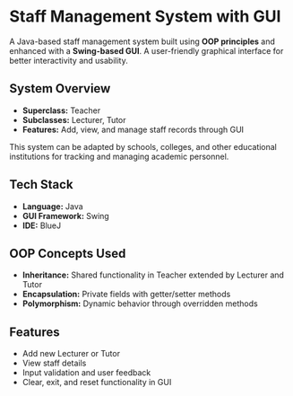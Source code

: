 # Staff Management System with GUI

A Java-based staff management system built using **OOP principles** and enhanced with a **Swing-based GUI**. A user-friendly graphical interface for better interactivity and usability.

##  System Overview

- **Superclass:** Teacher
- **Subclasses:** Lecturer, Tutor
- **Features:** Add, view, and manage staff records through GUI

This system can be adapted by schools, colleges, and other educational institutions for tracking and managing academic personnel.

## Tech Stack

- **Language:** Java  
- **GUI Framework:** Swing  
- **IDE:** BlueJ

## OOP Concepts Used

- **Inheritance:** Shared functionality in Teacher extended by Lecturer and Tutor
- **Encapsulation:** Private fields with getter/setter methods
- **Polymorphism:** Dynamic behavior through overridden methods

##  Features

- Add new Lecturer or Tutor
- View staff details
- Input validation and user feedback
- Clear, exit, and reset functionality in GUI


